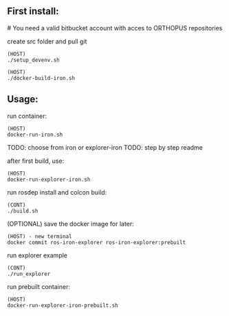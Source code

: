 
## First install:

# You need a valid bitbucket account with acces to ORTHOPUS repositories

create src folder and pull git 
```
(HOST)
./setup_devenv.sh
```

```
(HOST)
./docker-build-iron.sh
```
## Usage:
run container:
```
(HOST)
docker-run-iron.sh
```
TODO: choose from iron or explorer-iron
TODO: step by step readme

after first build, use:

```
(HOST)
docker-run-explorer-iron.sh
```

run rosdep install and colcon build:
```
(CONT)
./build.sh
```

(OPTIONAL) save the docker image for later:
```
(HOST) - new terminal
docker commit ros-iron-explorer ros-iron-explorer:prebuilt
```

run explorer example
```
(CONT)
./run_explorer
```

run prebuilt container:

```
(HOST)
docker-run-explorer-iron-prebuilt.sh
```
